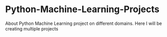 # Python-Machine-Learning-Projects
About Python Machine Learning project on different domains. Here I will be creating multiple projects
